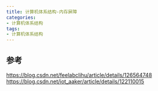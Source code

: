 ```yaml
---
title: 计算机体系结构-内存屏障
categories: 
- 计算机体系结构
tags:
- 计算机体系结构
---
```


## 参考
https://blog.csdn.net/feelabclihu/article/details/126564748
https://blog.csdn.net/iot_aaker/article/details/122110015
